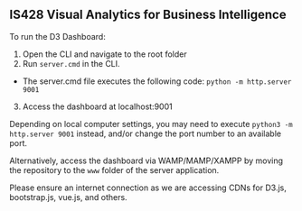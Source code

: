 ## IS428 Visual Analytics for Business Intelligence

To run the D3 Dashboard:
1) Open the CLI and navigate to the root folder
2) Run `server.cmd` in the CLI.
  * The server.cmd file executes the following code: `python -m http.server 9001`
3) Access the dashboard at localhost:9001

Depending on local computer settings, you may need to execute `python3 -m http.server 9001` instead, and/or change the port number to an available port.

Alternatively, access the dashboard via WAMP/MAMP/XAMPP by moving the repository to the `www` folder of the server application.

Please ensure an internet connection as we are accessing CDNs for D3.js, bootstrap.js, vue.js, and others.